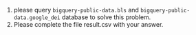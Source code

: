 1. please query `bigquery-public-data.bls` and `bigquery-public-data.google_dei` database to solve this problem.
2. Please complete the file result.csv with your answer.